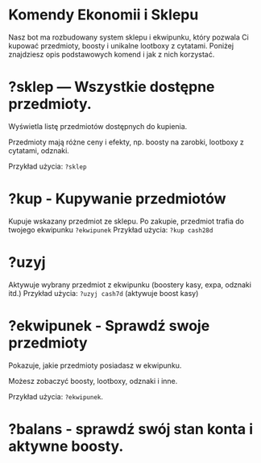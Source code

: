 # Komendy Ekonomii i Sklepu

Nasz bot ma rozbudowany system sklepu i ekwipunku, który pozwala Ci kupować przedmioty, boosty i unikalne lootboxy z cytatami. Poniżej znajdziesz opis podstawowych komend i jak z nich korzystać.



# ?sklep — Wszystkie dostępne przedmioty.

Wyświetla listę przedmiotów dostępnych do kupienia.

Przedmioty mają różne ceny i efekty, np. boosty na zarobki, lootboxy z cytatami, odznaki.

Przykład użycia: `?sklep`



# ?kup <nazwa>  - Kupywanie przedmiotów

Kupuje wskazany przedmiot ze sklepu.
Po zakupie, przedmiot trafia do twojego ekwipunku `?ekwipunek`
Przykład użycia: `?kup cash28d`



# ?uzyj <nazwa>

Aktywuje wybrany przedmiot z ekwipunku (boostery kasy, expa, odznaki itd.)
Przykład użycia: `?uzyj cash7d` (aktywuje boost kasy)





# ?ekwipunek - Sprawdź swoje przedmioty

Pokazuje, jakie przedmioty posiadasz w ekwipunku.

Możesz zobaczyć boosty, lootboxy, odznaki i inne.

Przykład użycia: `?ekwipunek`.


# ?balans - sprawdź swój stan konta i aktywne boosty.
